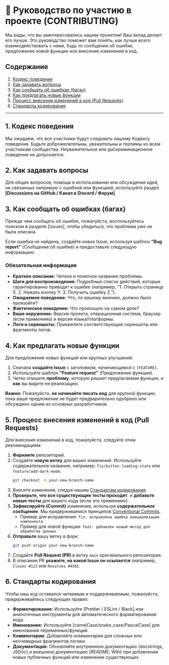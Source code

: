 # 🤝 Руководство по участию в проекте (CONTRIBUTING)

Мы рады, что вы заинтересовались нашим проектом! Ваш вклад делает его лучше. Это руководство поможет вам понять, как лучше всего взаимодействовать с нами, будь то сообщение об ошибке, предложение новой функции или внесение изменений в код.

## Содержание

1. [Кодекс поведения](#1-кодекс-поведения)
2. [Как задавать вопросы](#2-как-задавать-вопросы)
3. [Как сообщать об ошибках (багах)](#3-как-сообщать-об-ошибках-багах)
4. [Как предлагать новые функции](#4-как-предлагать-новые-функции)
5. [Процесс внесения изменений в код (Pull Requests)](#5-процесс-внесения-изменений-в-код-pull-requests)
6. [Стандарты кодирования](#6-стандарты-кодирования)

---

## 1. Кодекс поведения

Мы ожидаем, что все участники будут следовать нашему Кодексу поведения. Будьте доброжелательны, уважительны и терпимы ко всем участникам сообщества. Неуважительное или дискриминационное поведение не допускается.

## 2. Как задавать вопросы

Для общих вопросов, помощи в использовании или обсуждения идей, не связанных напрямую с ошибкой или функцией, используйте раздел **[Discussions на GitHub / Канал в Discord / Форум]**.

## 3. Как сообщать об ошибках (багах)

Прежде чем сообщать об ошибке, пожалуйста, воспользуйтесь поиском в разделе [Issues], чтобы убедиться, что проблема уже не была описана.

Если ошибка не найдена, создайте новое Issue, используя шаблон **"Bug report"** (Сообщение об ошибке) и предоставьте следующую информацию:

### Обязательная информация

* **Краткое описание:** Четкое и понятное название проблемы.
* **Шаги для воспроизведения:** Подробный список действий, которые гарантированно приводят к ошибке (например, "1. Открыть страницу X. 2. Нажать кнопку Y. 3. Получить ошибку Z.").
* **Ожидаемое поведение:** Что, по вашему мнению, должно было произойти?
* **Фактическое поведение:** Что произошло на самом деле?
* **Ваше окружение:** Версия проекта, операционная система, браузер (если применимо) и версия языка/платформы.
* **Логи и скриншоты:** Прикрепите соответствующие скриншоты или фрагменты логов.

## 4. Как предлагать новые функции

Для предложения новых функций или крупных улучшений:

1.  Сначала **создайте Issue** с заголовком, начинающимся с `[FEATURE]`.
2.  Используйте шаблон **"Feature request"** (Предложение функции).
3.  Четко опишите **проблему**, которую решает предлагаемая функция, и **как** вы видите ее реализацию.

**Важно:** Пожалуйста, **не начинайте писать код** для крупной функции, пока ваше предложение не будет предварительно одобрено или обсуждено одним из основных разработчиков.

## 5. Процесс внесения изменений в код (Pull Requests)

Для внесения изменений в код, пожалуйста, следуйте этим рекомендациям:

1.  **Форкните** репозиторий.
2.  Создайте **новую ветку** для ваших изменений. Используйте содержательное название, например: `fix/button-loading-state` или `feature/add-dark-mode`.
    ```bash
    git checkout -b your-new-branch-name
    ```
3.  Внесите изменения, следуя нашим [Стандартам кодирования](#6-стандарты-кодирования).
4.  **Проверьте, что все существующие тесты проходят**, и **добавьте новые тесты** для вашего кода (если это применимо).
5.  **Зафиксируйте (Commit)** изменения, используя **содержательное сообщение**. Мы придерживаемся принципов [Conventional Commits](https://www.conventionalcommits.org/en/v1.0.0/).
    * Пример для исправления: `fix: исправлена ошибка инициализации компонента`
    * Пример для новой функции: `feat: добавлен новый метод для обработки данных`
6.  **Отправьте** вашу ветку в форк:
    ```bash
    git push origin your-new-branch-name
    ```
7.  Создайте **Pull Request (PR)** в ветку `main` оригинального репозитория.
8.  В описании PR **укажите, на какой Issue он ссылается** (например, `Closes #123` или `Resolves #456`).

## 6. Стандарты кодирования

Чтобы наш код оставался читаемым и поддерживаемым, пожалуйста, придерживайтесь следующих правил:

* **Форматирование:** Используйте [Prettier / ESLint / Black] или аналогичные инструменты для автоматического форматирования кода.
* **Именование:** Используйте [camelCase/snake_case/PascalCase] для именования переменных/функций.
* **Комментарии:** Добавляйте комментарии для сложных или неочевидных фрагментов логики.
* **Документация:** Обновляйте внутреннюю документацию (docstrings, JSDoc) и внешнюю документацию (README, Wiki) при добавлении новых публичных функций или изменении существующих.

